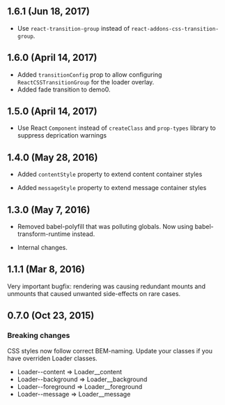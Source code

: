 ## 1.6.1 (Jun 18, 2017)

* Use `react-transition-group` instead of `react-addons-css-transition-group`.

## 1.6.0 (April 14, 2017)

* Added `transitionConfig` prop to allow configuring `ReactCSSTransitionGroup` for the loader overlay.
* Added fade transition to demo0.

## 1.5.0 (April 14, 2017)

* Use React `Component` instead of `createClass` and `prop-types` library to suppress deprication warnings

## 1.4.0 (May 28, 2016)

* Added `contentStyle` property to extend content container styles

* Added `messageStyle` property to extend message container styles

## 1.3.0 (May 7, 2016)

* Removed babel-polyfill that was polluting globals. Now using
babel-transform-runtime instead.

* Internal changes.

## 1.1.1 (Mar 8, 2016)

Very important bugfix: rendering was causing redundant mounts and
unmounts that caused unwanted side-effects on rare cases.

## 0.7.0 (Oct 23, 2015)

### Breaking changes

CSS styles now follow correct BEM-naming. Update your classes if you have
overriden Loader classes.

* Loader--content => Loader__content
* Loader--background => Loader__background
* Loader--foreground => Loader__foreground
* Loader--message => Loader__message

